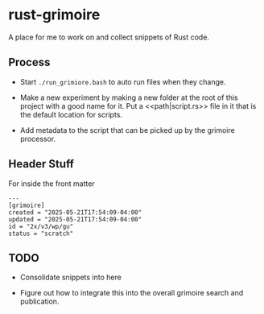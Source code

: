 # rust-grimoire

A place for me to work on and
collect snippets of Rust code. 

## Process

- Start `./run_grimiore.bash`
to auto run files when they change. 

- Make a new experiment by making a new folder 
at the root of this project with a
good name for it. Put a <<path|script.rs>> 
file in it that is the default location
for scripts. 

- Add metadata to the script that
can be picked up by the grimoire 
processor. 

## Header Stuff

For inside the front matter

```
---
[grimoire]
created = "2025-05-21T17:54:09-04:00"
updated = "2025-05-21T17:54:09-04:00"
id = "2x/v3/wp/gu"
status = "scratch"
```


## TODO 

- Consolidate snippets into here

- Figure out how to integrate this
into the overall grimoire search
and publication.
